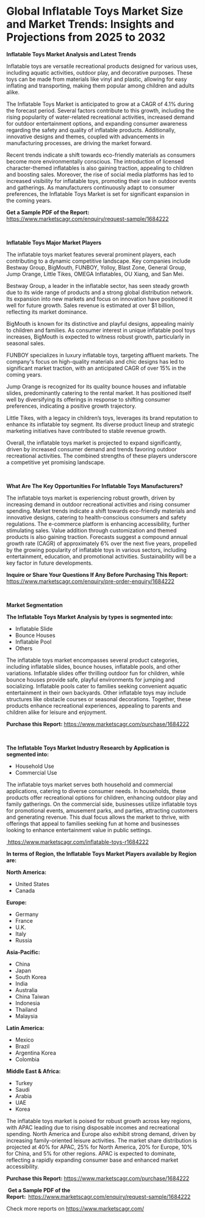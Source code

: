<p><h1>Global Inflatable Toys Market Size and Market Trends: Insights and Projections from 2025 to 2032</h1></p><p><strong>Inflatable Toys Market Analysis and Latest Trends</strong></p>
<p><p>Inflatable toys are versatile recreational products designed for various uses, including aquatic activities, outdoor play, and decorative purposes. These toys can be made from materials like vinyl and plastic, allowing for easy inflating and transporting, making them popular among children and adults alike.</p><p>The Inflatable Toys Market is anticipated to grow at a CAGR of 4.1% during the forecast period. Several factors contribute to this growth, including the rising popularity of water-related recreational activities, increased demand for outdoor entertainment options, and expanding consumer awareness regarding the safety and quality of inflatable products. Additionally, innovative designs and themes, coupled with advancements in manufacturing processes, are driving the market forward.</p><p>Recent trends indicate a shift towards eco-friendly materials as consumers become more environmentally conscious. The introduction of licensed character-themed inflatables is also gaining traction, appealing to children and boosting sales. Moreover, the rise of social media platforms has led to increased visibility for inflatable toys, promoting their use in outdoor events and gatherings. As manufacturers continuously adapt to consumer preferences, the Inflatable Toys Market is set for significant expansion in the coming years.</p></p>
<p><strong>Get a Sample PDF of the Report:&nbsp;</strong> <a href="https://www.marketscagr.com/enquiry/request-sample/1684222?utm_campaign=2215&utm_medium=2&utm_source=Github&utm_content=ia&utm_term=08022025&utm_id=inflatable-toys">https://www.marketscagr.com/enquiry/request-sample/1684222</a></p>
<p>&nbsp;</p>
<p><strong>Inflatable Toys Major Market Players</strong></p>
<p><p>The inflatable toys market features several prominent players, each contributing to a dynamic competitive landscape. Key companies include Bestway Group, BigMouth, FUNBOY, Yolloy, Blast Zone, General Group, Jump Orange, Little Tikes, OMEGA Inflatables, OU Xiang, and San Mei.</p><p>Bestway Group, a leader in the inflatable sector, has seen steady growth due to its wide range of products and a strong global distribution network. Its expansion into new markets and focus on innovation have positioned it well for future growth. Sales revenue is estimated at over $1 billion, reflecting its market dominance.</p><p>BigMouth is known for its distinctive and playful designs, appealing mainly to children and families. As consumer interest in unique inflatable pool toys increases, BigMouth is expected to witness robust growth, particularly in seasonal sales.</p><p>FUNBOY specializes in luxury inflatable toys, targeting affluent markets. The company's focus on high-quality materials and chic designs has led to significant market traction, with an anticipated CAGR of over 15% in the coming years.</p><p>Jump Orange is recognized for its quality bounce houses and inflatable slides, predominantly catering to the rental market. It has positioned itself well by diversifying its offerings in response to shifting consumer preferences, indicating a positive growth trajectory.</p><p>Little Tikes, with a legacy in children’s toys, leverages its brand reputation to enhance its inflatable toy segment. Its diverse product lineup and strategic marketing initiatives have contributed to stable revenue growth.</p><p>Overall, the inflatable toys market is projected to expand significantly, driven by increased consumer demand and trends favoring outdoor recreational activities. The combined strengths of these players underscore a competitive yet promising landscape.</p></p>
<p>&nbsp;</p>
<p><strong>What Are The Key Opportunities For Inflatable Toys Manufacturers?</strong></p>
<p><p>The inflatable toys market is experiencing robust growth, driven by increasing demand in outdoor recreational activities and rising consumer spending. Market trends indicate a shift towards eco-friendly materials and innovative designs, catering to health-conscious consumers and safety regulations. The e-commerce platform is enhancing accessibility, further stimulating sales. Value addition through customization and themed products is also gaining traction. Forecasts suggest a compound annual growth rate (CAGR) of approximately 6% over the next five years, propelled by the growing popularity of inflatable toys in various sectors, including entertainment, education, and promotional activities. Sustainability will be a key factor in future developments.</p></p>
<p><strong>Inquire or Share Your Questions If Any Before Purchasing This Report:</strong> <a href="https://www.marketscagr.com/enquiry/pre-order-enquiry/1684222?utm_campaign=2215&utm_medium=2&utm_source=Github&utm_content=ia&utm_term=08022025&utm_id=inflatable-toys">https://www.marketscagr.com/enquiry/pre-order-enquiry/1684222</a></p>
<p>&nbsp;</p>
<p><strong>Market Segmentation</strong></p>
<p><strong>The Inflatable Toys Market Analysis by types is segmented into:</strong></p>
<p><ul><li>Inflatable Slide</li><li>Bounce Houses</li><li>Inflatable Pool</li><li>Others</li></ul></p>
<p><p>The inflatable toys market encompasses several product categories, including inflatable slides, bounce houses, inflatable pools, and other variations. Inflatable slides offer thrilling outdoor fun for children, while bounce houses provide safe, playful environments for jumping and socializing. Inflatable pools cater to families seeking convenient aquatic entertainment in their own backyards. Other inflatable toys may include structures like obstacle courses or seasonal decorations. Together, these products enhance recreational experiences, appealing to parents and children alike for leisure and enjoyment.</p></p>
<p><strong>Purchase this Report:&nbsp;</strong><a href="https://www.marketscagr.com/purchase/1684222?utm_campaign=2215&utm_medium=2&utm_source=Github&utm_content=ia&utm_term=08022025&utm_id=inflatable-toys">https://www.marketscagr.com/purchase/1684222</a></p>
<p>&nbsp;</p>
<p><strong>The Inflatable Toys Market Industry Research by Application is segmented into:</strong></p>
<p><ul><li>Household Use</li><li>Commercial Use</li></ul></p>
<p><p>The inflatable toys market serves both household and commercial applications, catering to diverse consumer needs. In households, these products offer recreational options for children, enhancing outdoor play and family gatherings. On the commercial side, businesses utilize inflatable toys for promotional events, amusement parks, and parties, attracting customers and generating revenue. This dual focus allows the market to thrive, with offerings that appeal to families seeking fun at home and businesses looking to enhance entertainment value in public settings.</p></p>
<p><a href="https://www.marketscagr.com/inflatable-toys-r1684222?utm_campaign=2215&utm_medium=2&utm_source=Github&utm_content=ia&utm_term=08022025&utm_id=inflatable-toys">&nbsp;https://www.marketscagr.com/inflatable-toys-r1684222</a></p>
<p><strong>In terms of Region, the Inflatable Toys Market Players available by Region are:</strong></p>
<p>
    <p> <strong> North America: </strong>
        <ul>
            <li>United States</li>
            <li>Canada</li>
        </ul>
        </p> 
    <p> <strong> Europe: </strong>
        <ul>
            <li>Germany</li>
            <li>France</li>
            <li>U.K.</li>
            <li>Italy</li>
            <li>Russia</li>
        </ul>
        </p> 
    <p> <strong> Asia-Pacific: </strong>
        <ul>
            <li>China</li>
            <li>Japan</li>
            <li>South Korea</li>
            <li>India</li>
            <li>Australia</li>
            <li>China Taiwan</li>
            <li>Indonesia</li>
            <li>Thailand</li>
            <li>Malaysia</li>
        </ul>
        </p> 
    <p> <strong> Latin America: </strong>
        <ul>
            <li>Mexico</li>
            <li>Brazil</li>
            <li>Argentina Korea</li>
            <li>Colombia</li>
        </ul>
        </p> 
    <p> <strong> Middle East & Africa: </strong>
        <ul>
            <li>Turkey</li>
            <li>Saudi</li>
            <li>Arabia</li>
            <li>UAE</li>
            <li>Korea</li>
        </ul>
    </p>
    </p>
<p><p>The inflatable toys market is poised for robust growth across key regions, with APAC leading due to rising disposable incomes and recreational spending. North America and Europe also exhibit strong demand, driven by increasing family-oriented leisure activities. The market share distribution is projected at 40% for APAC, 25% for North America, 20% for Europe, 10% for China, and 5% for other regions. APAC is expected to dominate, reflecting a rapidly expanding consumer base and enhanced market accessibility.</p></p>
<p><strong>Purchase this Report: </strong><a href="https://www.marketscagr.com/purchase/1684222?utm_campaign=2215&utm_medium=2&utm_source=Github&utm_content=ia&utm_term=08022025&utm_id=inflatable-toys">https://www.marketscagr.com/purchase/1684222</a></p>
<p>&nbsp;<strong>Get a Sample PDF of the Report:&nbsp;&nbsp;</strong><a href="https://www.marketscagr.com/enquiry/request-sample/1684222?utm_campaign=2215&utm_medium=2&utm_source=Github&utm_content=ia&utm_term=08022025&utm_id=inflatable-toys">https://www.marketscagr.com/enquiry/request-sample/1684222</a></p>
<p><strong></strong></p>
<p>Check more reports on <a href="https://www.marketscagr.com/?utm_campaign=2215&utm_medium=2&utm_source=Github&utm_content=ia&utm_term=08022025&utm_id=inflatable-toys">https://www.marketscagr.com/</a></p>